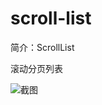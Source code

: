 # scroll-list

简介：ScrollList

滚动分页列表

![截图](https://unpkg.com/@ice/block-scroll-list/screenshot.png)
